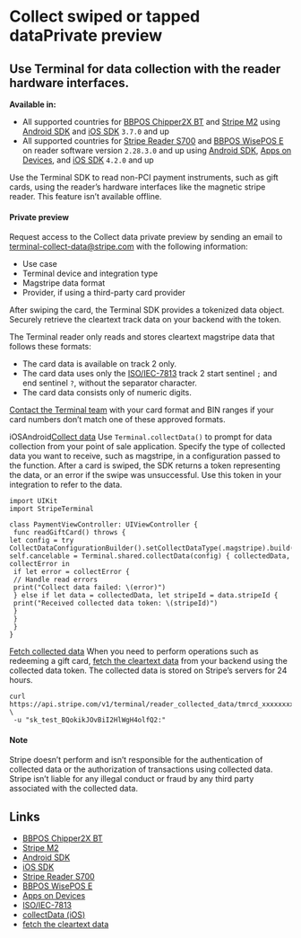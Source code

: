# Collect swiped or tapped dataPrivate preview

## Use Terminal for data collection with the reader hardware interfaces.

**Available in:**

- All supported countries for [BBPOS Chipper2X
BT](https://docs.stripe.com/terminal/readers/bbpos-chipper2xbt) and [Stripe
M2](https://docs.stripe.com/terminal/readers/stripe-m2) using [Android
SDK](https://docs.stripe.com/terminal/payments/setup-integration?terminal-sdk-platform=android)
and [iOS
SDK](https://docs.stripe.com/terminal/payments/setup-integration?terminal-sdk-platform=ios)
`3.7.0` and up
- All supported countries for [Stripe Reader
S700](https://docs.stripe.com/terminal/readers/stripe-reader-s700) and [BBPOS
WisePOS E](https://docs.stripe.com/terminal/readers/bbpos-wisepos-e) on reader
software version `2.28.3.0` and up using [Android
SDK](https://docs.stripe.com/terminal/payments/setup-integration?terminal-sdk-platform=android),
[Apps on
Devices](https://docs.stripe.com/terminal/features/apps-on-devices/overview),
and [iOS
SDK](https://docs.stripe.com/terminal/payments/setup-integration?terminal-sdk-platform=ios)
`4.2.0` and up

Use the Terminal SDK to read non-PCI payment instruments, such as gift cards,
using the reader’s hardware interfaces like the magnetic stripe reader. This
feature isn’t available offline.

#### Private preview

Request access to the Collect data private preview by sending an email to
[terminal-collect-data@stripe.com](mailto:terminal-collect-data@stripe.com) with
the following information:

- Use case
- Terminal device and integration type
- Magstripe data format
- Provider, if using a third-party card provider

After swiping the card, the Terminal SDK provides a tokenized data object.
Securely retrieve the cleartext track data on your backend with the token.

The Terminal reader only reads and stores cleartext magstripe data that follows
these formats:

- The card data is available on track 2 only.
- The card data uses only the
[ISO/IEC-7813](https://en.wikipedia.org/wiki/ISO/IEC_7813) track 2 start
sentinel `;` and end sentinel `?`, without the separator character.
- The card data consists only of numeric digits.

[Contact the Terminal team](mailto:terminal-collect-data@stripe.com) with your
card format and BIN ranges if your card numbers don’t match one of these
approved formats.

iOSAndroid[Collect
data](https://docs.stripe.com/terminal/features/collect-data#collect-data)
Use `Terminal.collectData()` to prompt for data collection from your point of
sale application. Specify the type of collected data you want to receive, such
as magstripe, in a configuration passed to the function. After a card is swiped,
the SDK returns a token representing the data, or an error if the swipe was
unsuccessful. Use this token in your integration to refer to the data.

```
import UIKit
import StripeTerminal

class PaymentViewController: UIViewController {
 func readGiftCard() throws {
let config = try
CollectDataConfigurationBuilder().setCollectDataType(.magstripe).build()
self.cancelable = Terminal.shared.collectData(config) { collectedData,
collectError in
 if let error = collectError {
 // Handle read errors
 print("Collect data failed: \(error)")
 } else if let data = collectedData, let stripeId = data.stripeId {
 print("Received collected data token: \(stripeId)")
 }
 }
 }
}
```

[Fetch collected
data](https://docs.stripe.com/terminal/features/collect-data#fetch-collected-data)
When you need to perform operations such as redeeming a gift card, [fetch the
cleartext data](https://docs.stripe.com/api/terminal/reader-collected_data) from
your backend using the collected data token. The collected data is stored on
Stripe’s servers for 24 hours.

```
curl https://api.stripe.com/v1/terminal/reader_collected_data/tmrcd_xxxxxxxx \
 -u "sk_test_BQokikJOvBiI2HlWgH4olfQ2:"
```

#### Note

Stripe doesn’t perform and isn’t responsible for the authentication of collected
data or the authorization of transactions using collected data. Stripe isn’t
liable for any illegal conduct or fraud by any third party associated with the
collected data.

## Links

- [BBPOS Chipper2X
BT](https://docs.stripe.com/terminal/readers/bbpos-chipper2xbt)
- [Stripe M2](https://docs.stripe.com/terminal/readers/stripe-m2)
- [Android
SDK](https://docs.stripe.com/terminal/payments/setup-integration?terminal-sdk-platform=android)
- [iOS
SDK](https://docs.stripe.com/terminal/payments/setup-integration?terminal-sdk-platform=ios)
- [Stripe Reader
S700](https://docs.stripe.com/terminal/readers/stripe-reader-s700)
- [BBPOS WisePOS E](https://docs.stripe.com/terminal/readers/bbpos-wisepos-e)
- [Apps on
Devices](https://docs.stripe.com/terminal/features/apps-on-devices/overview)
- [ISO/IEC-7813](https://en.wikipedia.org/wiki/ISO/IEC_7813)
- [collectData
(iOS)](https://stripe.dev/stripe-terminal-ios/docs/Classes/SCPTerminal.html#/c:objc(cs)SCPTerminal(im)collectData:completion:)
- [fetch the cleartext
data](https://docs.stripe.com/api/terminal/reader-collected_data)